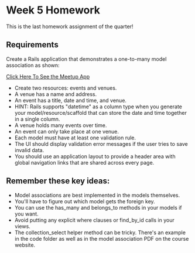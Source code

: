 # Week 5 Homework

This is the last homework assignment of the quarter!

## Requirements

Create a Rails application that demonstrates a one-to-many model association as shown:

[Click Here To See the Meetup App](http://cspp52553.com/events)

* Create two resources: events and venues.
* A venue has a name and address.
* An event has a title, date and time, and venue.
* HINT: Rails supports "datetime" as a column type when you generate your model/resource/scaffold that can store the date and time together in a single column.
* A venue holds many events over time.
* An event can only take place at one venue.
* Each model must have at least one validation rule.
* The UI should display validation error messages if the user tries to save invalid data.
* You should use an application layout to provide a header area with global navigation links that are shared across every page.

## Remember these key ideas:

* Model associations are best implemented in the models themselves.
* You'll have to figure out which model gets the foreign key.
* You can use the has_many and belongs_to methods in your models if you want.
* Avoid putting any explicit where clauses or find_by_id calls in your views.
* The collection_select helper method can be tricky.  There's an example in the code folder as well as in the model association PDF on the course website.







